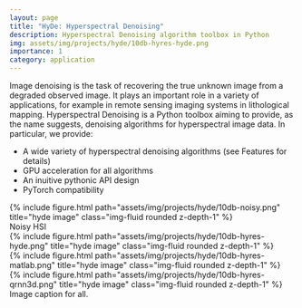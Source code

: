 ```yaml
---
layout: page
title: "HyDe: Hyperspectral Denoising"
description: Hyperspectral Denoising algorithm toolbox in Python
img: assets/img/projects/hyde/10db-hyres-hyde.png
importance: 1
category: application
---
```


Image denoising is the task of recovering the true unknown image from a degraded observed image. It plays an important role in a variety of applications, for example in remote sensing imaging systems in lithological mapping. Hyperspectral Denoising is a Python toolbox aiming to provide, as the name suggests, denoising algorithms for hyperspectral image data. In particular, we provide:

* A wide variety of hyperspectral denoising algorithms (see Features for details)
* GPU acceleration for all algorithms
* An inuitive pythonic API design
* PyTorch compatibility

<div class="row">
    <div class="col-sm mt-3 mt-md-0">
        {% include figure.html path="assets/img/projects/hyde/10db-noisy.png" title="hyde image" class="img-fluid rounded z-depth-1" %}
        <div class="caption">
            Noisy HSI
        </div>
    </div>
    <div class="col-sm mt-3 mt-md-0">
        {% include figure.html path="assets/img/projects/hyde/10db-hyres-hyde.png" title="hyde image" class="img-fluid rounded z-depth-1" %}
    </div>
    <div class="col-sm mt-3 mt-md-0">
        {% include figure.html path="assets/img/projects/hyde/10db-hyres-matlab.png" title="hyde image" class="img-fluid rounded z-depth-1" %}
    </div>
    <div class="col-sm mt-3 mt-md-0">
        {% include figure.html path="assets/img/projects/hyde/10db-hyres-qrnn3d.png" title="hyde image" class="img-fluid rounded z-depth-1" %}
    </div>
</div>
<div class="caption">
    Image caption for all.
</div>

